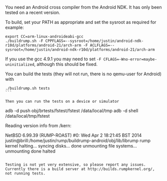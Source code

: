 You need an Android cross compiler from the Android NDK. It has only been tested on a recent version.

To build, set your PATH as appropriate and set the sysroot as required for example:
````
export CC=arm-linux-androideabi-gcc
./buildrump.sh -F CPPFLAGS=--sysroot=/home/justin/android-ndk-r10d/platforms/android-21/arch-arm -F ACLFLAGS=--sysroot=/home/justin/android-ndk-r10d/platforms/android-21/arch-arm
````

If you use the gcc 4.9.1 you may need to set `-F CFLAGS=-Wno-error=maybe-uninitialized`, although this should be fixed.

You can build the tests (they will not run, there is no qemu-user for Android) with

````
./buildrump.sh tests
```

Then you can run the tests on a device or simulator

````
adb -d push obj/brtests/fstest/fstest /data/local/tmp
adb -d shell /data/local/tmp/fstest

Reading version info from /kern:

NetBSD 6.99.39 (RUMP-ROAST) #0: Wed Apr  2 18:21:45 BST 2014
	justin@brill:/home/justin/rump/buildrump-android/obj/lib/librump
rump kernel halting...
syncing disks... done
unmounting file systems...
unmounting done
halted
````

Testing is not yet very extensive, so please report any issues. Currently there is a build server at http://builds.rumpkernel.org/, not running tests.
